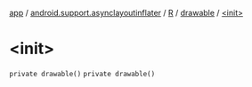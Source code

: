 [app](../../../index.md) / [android.support.asynclayoutinflater](../../index.md) / [R](../index.md) / [drawable](index.md) / [&lt;init&gt;](./-init-.md)

# &lt;init&gt;

`private drawable()`
`private drawable()`